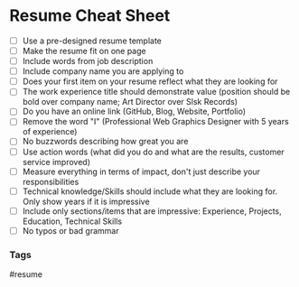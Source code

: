 # Resume Cheat Sheet
- [ ] Use a pre-designed resume template
- [ ] Make the resume fit on one page
- [ ] Include words from job description
- [ ] Include company name you are applying to
- [ ] Does your first item on your resume reflect what they are looking for
- [ ] The work experience title should demonstrate value (position should be bold over company name; Art Director over Slsk Records)
- [ ] Do you have an online link (GitHub, Blog, Website, Portfolio)
- [ ] Remove the word "I" (Professional Web Graphics Designer with 5 years of experience)
- [ ] No buzzwords describing how great you are
- [ ] Use action words (what did you do and what are the results, customer service improved)
- [ ] Measure everything in terms of impact, don't just describe your responsibilities
- [ ] Technical knowledge/Skills should include what they are looking for. Only show years if it is impressive
- [ ] Include only sections/items that are impressive: Experience, Projects, Education, Technical Skills
- [ ] No typos or bad grammar

### Tags
#resume